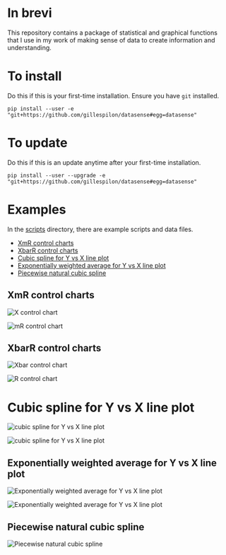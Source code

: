 # In brevi

This repository contains a package of statistical and graphical functions
that I use in my work of making sense of data to create information
and understanding.

# To install #

Do this if this is your first-time installation. Ensure you have `git` installed.

```
pip install --user -e "git+https://github.com/gillespilon/datasense#egg=datasense"
```

# To update #

Do this if this is an update anytime after your first-time installation.

```
pip install --user --upgrade -e "git+https://github.com/gillespilon/datasense#egg=datasense"
```

# Examples

In the [scripts](scripts/) directory, there are example scripts and data files.

- [XmR control charts](#xmr-control-charts)
- [XbarR control charts](#xbarr-control-charts)
- [Cubic spline for Y vs X line plot](#cubic-spline-for-y-vs-x-line-plot)
- [Exponentially weighted average for Y vs X line plot](#exponentially-weighted-average-for-y-vs-x-line-plot)
- [Piecewise natural cubic spline](#piecewise-natural-cubic-spline)

## XmR control charts

![X control chart](scripts/x_mr_example_x.svg)


![mR control chart](scripts/x_mr_example_mr.svg)


## XbarR control charts

![Xbar control chart](scripts/xbar_r_example_xbar.svg)

![R control chart](scripts/xbar_r_example_r.svg)

# Cubic spline for Y vs X line plot

![cubic spline for Y vs X line plot](scripts/cubic_spline_datetime_float.svg)

![cubic spline for Y vs X line plot](scripts/cubic_spline_integer_float.svg)

## Exponentially weighted average for Y vs X line plot

![Exponentially weighted average for Y vs X line plot](scripts/exponentially_weighted_average_datetime_float.svg)

![Exponentially weighted average for Y vs X line plot](scripts/exponentially_weighted_average_integer_float.svg)

## Piecewise natural cubic spline

![Piecewise natural cubic spline](scripts/spline_piecewise_natural_cubic_spline_TARGET_FEATURE_30.svg)
